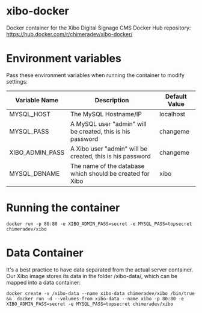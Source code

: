# xibo-docker
Docker container for the Xibo Digital Signage CMS
Docker Hub repository: https://hub.docker.com/r/chimeradev/xibo-docker/

# Environment variables

Pass these environment variables when running the container to modify settings:

Variable Name | Description | Default Value
--------------|-------------|--------------
MYSQL_HOST    | The MySQL Hostname/IP | localhost
MYSQL_PASS    | A MySQL user "admin" will be created, this is his password | changeme
XIBO_ADMIN_PASS | A Xibo user "admin" will be created, this is his password | changeme
MYSQL_DBNAME | The name of the database which should be created for Xibo | xibo


# Running the container

`docker run -p 80:80 -e XIBO_ADMIN_PASS=secret -e MYSQL_PASS=topsecret chimeradev/xibo`

# Data Container

It's a best practice to have data separated from the actual server container. Our Xibo image stores its data in the folder /xibo-data/, which can be mapped into a data container:

`docker create -v /xibo-data --name xibo-data chimeradev/xibo /bin/true && 
docker run -d --volumes-from xibo-data --name xibo -p 80:80 -e XIBO_ADMIN_PASS=secret -e MYSQL_PASS=topsecret chimeradev/xibo`
